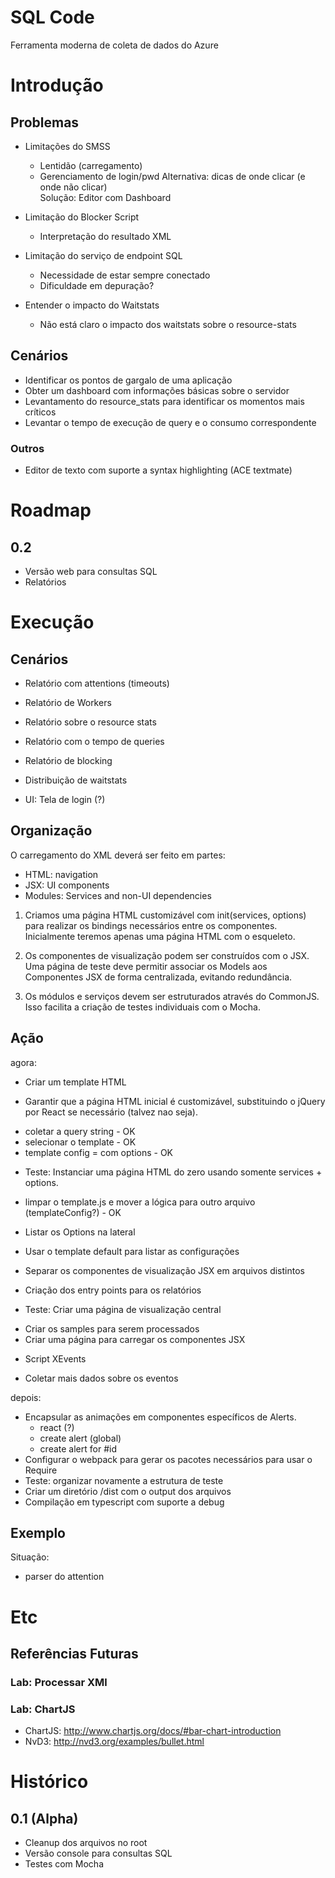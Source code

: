 SQL Code
=========

Ferramenta moderna de coleta de dados do Azure

# Introdução

## Problemas

* Limitações do SMSS
   * Lentidão (carregamento)
   * Gerenciamento de login/pwd
Alternativa: dicas de onde clicar (e onde não clicar)   
Solução: Editor com Dashboard

* Limitação do Blocker Script
   * Interpretação do resultado XML

* Limitação do serviço de endpoint SQL
   * Necessidade de estar sempre conectado
   * Dificuldade em depuração?

* Entender o impacto do Waitstats
   * Não está claro o impacto dos waitstats sobre o resource-stats

## Cenários

* Identificar os pontos de gargalo de uma aplicação
* Obter um dashboard com informações básicas sobre o servidor
* Levantamento do resource_stats para identificar os momentos mais críticos
* Levantar o tempo de execução de query e o consumo correspondente

### Outros

* Editor de texto com suporte a syntax highlighting (ACE textmate)


Roadmap
========

## 0.2
- Versão web para consultas SQL
- Relatórios


Execução
=========

## Cenários

* Relatório com attentions (timeouts)
* Relatório de Workers
* Relatório sobre o resource stats
* Relatório com o tempo de queries
* Relatório de blocking
* Distribuição de waitstats

* UI: Tela de login (?)

## Organização

O carregamento do XML deverá ser feito em partes:
- HTML: navigation
- JSX: UI components 
- Modules: Services and non-UI dependencies 

1. Criamos uma página HTML customizável com init(services, options) para realizar os 
bindings necessários entre os componentes. Inicialmente teremos apenas uma página
HTML com o esqueleto.

2. Os componentes de visualização podem ser construídos com o JSX. Uma página de teste
deve permitir associar os Models aos Componentes JSX de forma centralizada, evitando
redundância.

3. Os módulos e serviços devem ser estruturados através do CommonJS. Isso facilita a
criação de testes individuais com o Mocha.

## Ação

agora:
- Criar um template HTML

- Garantir que a página HTML inicial é customizável, substituindo o jQuery por React
se necessário (talvez nao seja). 
* coletar a query string - OK
* selecionar o template - OK
* template config = com options - OK
- Teste: Instanciar uma página HTML do zero usando somente services + options.
* limpar o template.js e mover a lógica para outro arquivo (templateConfig?) - OK
- Listar os Options na lateral
* Usar o template default para listar as configurações
- Separar os componentes de visualização JSX em arquivos distintos
* Criação dos entry points para os relatórios
- Teste: Criar uma página de visualização central
* Criar os samples para serem processados
* Criar uma página para carregar os componentes JSX
- Script XEvents
* Coletar mais dados sobre os eventos

depois:

- Encapsular as animações em componentes específicos de Alerts.
    * react (?)
    * create alert (global)
    * create alert for #id
- Configurar o webpack para gerar os pacotes necessários para usar o Require
- Teste: organizar novamente a estrutura de teste 
- Criar um diretório /dist com o output dos arquivos
- Compilação em typescript com suporte a debug

## Exemplo

Situação: 
- parser do attention

Etc
=====

## Referências Futuras

### Lab: Processar XMl

### Lab: ChartJS
* ChartJS: http://www.chartjs.org/docs/#bar-chart-introduction
* NvD3: http://nvd3.org/examples/bullet.html



Histórico
==========

## 0.1 (Alpha)
- Cleanup dos arquivos no root
- Versão console para consultas SQL
- Testes com Mocha